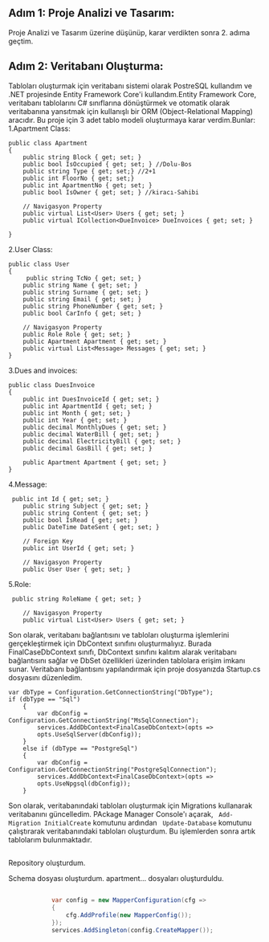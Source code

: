 ## Adım 1: Proje Analizi ve Tasarım: 
Proje Analizi ve Tasarım üzerine düşünüp, karar verdikten sonra 2. adıma geçtim.
## Adım 2: Veritabanı Oluşturma:
Tabloları oluşturmak için veritabanı sistemi olarak PostreSQL kullandım ve .NET projesinde Entity Framework Core'i kullandım.Entity Framework Core, veritabanı tablolarını C# sınıflarına dönüştürmek ve otomatik olarak veritabanına yansıtmak için kullanışlı bir ORM (Object-Relational Mapping) aracıdır. Bu proje için 3 adet tablo modeli oluşturmaya karar verdim.Bunlar:
1.Apartment Class:

``` 
public class Apartment
{
    public string Block { get; set; }
    public bool IsOccupied { get; set; } //Dolu-Bos
    public string Type { get; set;} //2+1
    public int FloorNo { get; set;}
    public int ApartmentNo { get; set; }
    public bool IsOwner { get; set; } //kiracı-Sahibi

    // Navigasyon Property
    public virtual List<User> Users { get; set; }
    public virtual ICollection<DueInvoice> DueInvoices { get; set; } 

}
``` 


2.User Class:
```
public class User
{
     public string TcNo { get; set; }
    public string Name { get; set; }
    public string Surname { get; set; }
    public string Email { get; set; }
    public string PhoneNumber { get; set; }
    public bool CarInfo { get; set; }

    // Navigasyon Property
    public Role Role { get; set; }
    public Apartment Apartment { get; set; }
    public virtual List<Message> Messages { get; set; }
}
```

3.Dues and invoices:
```
public class DuesInvoice
{
    public int DuesInvoiceId { get; set; }
    public int ApartmentId { get; set; }
    public int Month { get; set; }
    public int Year { get; set; }
    public decimal MonthlyDues { get; set; }
    public decimal WaterBill { get; set; }
    public decimal ElectricityBill { get; set; }
    public decimal GasBill { get; set; }

    public Apartment Apartment { get; set; }
}
```
4.Message:

```
 public int Id { get; set; }
    public string Subject { get; set; }
    public string Content { get; set; }
    public bool IsRead { get; set; }
    public DateTime DateSent { get; set; }

    // Foreign Key
    public int UserId { get; set; }

    // Navigasyon Property
    public User User { get; set; }
```

5.Role:

```
 public string RoleName { get; set; }

    // Navigasyon Property
    public virtual List<User> Users { get; set; }
``` 

Son olarak, veritabanı bağlantısını ve tabloları oluşturma işlemlerini gerçekleştirmek için DbContext sınıfını oluşturmalıyız. Burada FinalCaseDbContext sınıfı, DbContext sınıfını kalıtım alarak veritabanı bağlantısını sağlar ve DbSet özellikleri üzerinden tablolara erişim imkanı sunar.
Veritabanı bağlantısını yapılandırmak için proje dosyanızda Startup.cs dosyasını düzenledim.

``` 
var dbType = Configuration.GetConnectionString("DbType");
if (dbType == "Sql")
    {
        var dbConfig = Configuration.GetConnectionString("MsSqlConnection");
        services.AddDbContext<FinalCaseDbContext>(opts =>
        opts.UseSqlServer(dbConfig));
    }
    else if (dbType == "PostgreSql")
    {
        var dbConfig = Configuration.GetConnectionString("PostgreSqlConnection");
        services.AddDbContext<FinalCaseDbContext>(opts =>
        opts.UseNpgsql(dbConfig));
    }
```

Son olarak, veritabanındaki tabloları oluşturmak için Migrations kullanarak veritabanını güncelledim.
PAckage Manager Console'ı açarak, ``` Add-Migration InitialCreate```  komutunu ardından ``` Update-Database```  komutunu çalıştırarak veritabanındaki tabloları oluşturdum. Bu işlemlerden sonra artık tablolarım bulunmaktadır.

## 

Repository oluşturdum.


Schema dosyası oluşturdum.
apartment... dosyaları oluşturduldu.

```startap.cs dosyasına mapper config olarak ekledim.

            var config = new MapperConfiguration(cfg =>
            {
                cfg.AddProfile(new MapperConfig());
            });
            services.AddSingleton(config.CreateMapper());
```